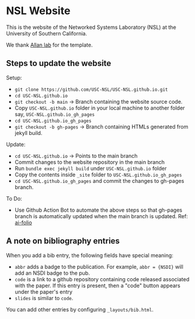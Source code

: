 # NSL Website

This is the website of the Networked Systems Laboratory (NSL) at the University of Southern California.

We thank [Allan lab](http://www.allanlab.org/aboutwebsite.html) for the template.

## Steps to update the website

Setup:

- `git clone https://github.com/USC-NSL/USC-NSL.github.io.git`
- `cd USC-NSL.github.io`
- `git checkout -b main` -> Branch containing the website source code.
- Copy `USC-NSL.github.io` folder in your local machine to another folder say, `USC-NSL.github.io_gh_pages`
- `cd USC-NSL.github.io_gh_pages`
- `git checkout -b gh-pages` -> Branch containing HTMLs generated from jekyll build.

Update:

- `cd USC-NSL.github.io` -> Points to the main branch
- Commit changes to the website repository in the main branch
- Run `bundle exec jekyll build` under `USC-NSL.github.io` folder
- Copy the contents inside `_site` folder to `USC-NSL.github.io_gh_pages`
- `cd USC-NSL.github.io_gh_pages` and commit the changes to gh-pages branch.

To Do:

- Use Github Action Bot to automate the above steps so that gh-pages branch is automatically updated when the main branch is updated. Ref: [ai-folio](https://github.com/alshedivat/al-folio)

## A note on bibliography entries

When you add a bib entry, the following fields have special meaning:
- `abbr` adds a badge to the publication. For example, `abbr = {NSDI}` will add an NSDI badge to the pub. 
- `code` is a link to a github repository containing code released associated with the paper. If this entry is present, then a "code" button appears under the paper's entry
- `slides` is similar to `code`.

You can add other entries by configuring `_layouts/bib.html`.
